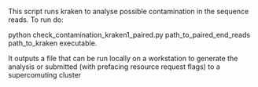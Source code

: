 This script runs kraken to analyse possible contamination in the sequence reads.
To run do:

python check_contamination_kraken1_paired.py path_to_paired_end_reads path_to_kraken executable.

It outputs a file that can be run locally on a workstation to generate the analysis or submitted 
(with prefacing resource request flags) to a supercomuting cluster

